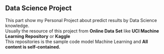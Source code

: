 ## Data Science Project

This part show my Personal Project about predict results by Data Science knowledge.  
Usually the resource of this project from **Online Data Set** like **UCI Machine Learning Repository** or **Kaggle**  
This repositories is the sample code model Machine Learning and **All content is self-contained.**
